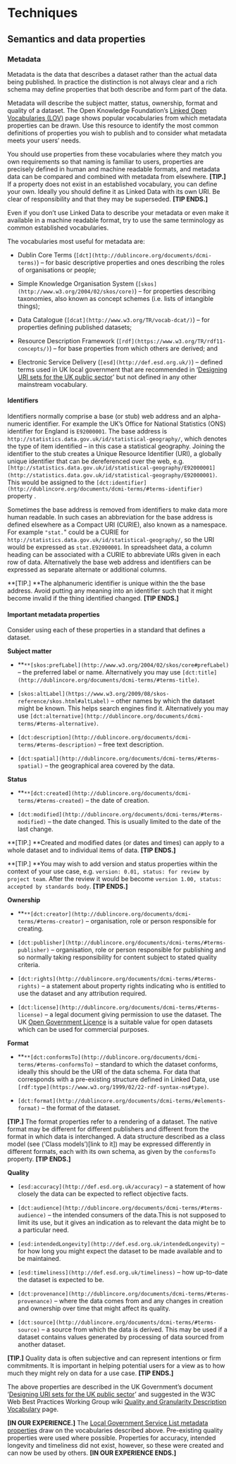 # Techniques

## Semantics and data properties

### Metadata

Metadata is the data that describes a dataset rather than the actual data being published. In practice the distinction is not always clear and a rich schema may define properties that both describe and form part of the data.

Metadata will describe the subject matter, status, ownership, format and quality of a dataset. The Open Knowledge Foundation’s [Linked Open Vocabularies (LOV)](http://lov.okfn.org/dataset/lov/) page shows popular vocabularies from which metadata properties can be drawn. Use this resource to identify the most common definitions of properties you wish to publish and to consider what metadata meets your users’ needs.

You should use properties from these vocabularies where they match you own requirements so that naming is familiar to users, properties are precisely defined in human and machine readable formats, and metadata data can be compared and combined with metadata from elsewhere. **[TIP.]** If a property does not exist in an established vocabulary, you can define your own. Ideally you should define it as Linked Data with its own URI. Be clear of responsibility and that they may be superseded. **[TIP ENDS.]**

Even if you don’t use Linked Data to describe your metadata or even make it available in a machine readable format, try to use the same terminology as common established vocabularies.

The vocabularies most useful for metadata are:

* Dublin Core Terms (`[dct](http://dublincore.org/documents/dcmi-terms)`) – for basic descriptive properties and ones describing the roles of organisations or people;

* Simple Knowledge Organisation System (`[skos](http://www.w3.org/2004/02/skos/core)`) – for properties describing taxonomies, also known as concept schemes (i.e. lists of intangible things);

* Data Catalogue (`[dcat](http://www.w3.org/TR/vocab-dcat/)`) – for properties defining published datasets;

* Resource Description Framework (`[rdf](https://www.w3.org/TR/rdf11-concepts/)`) – for base properties from which others are derived; and

* Electronic Service Delivery (`[esd](http://def.esd.org.uk/)`) – defined terms used in UK local government that are recommended in ‘[Designing URI sets for the UK public sector](https://www.gov.uk/government/publications/designing-uri-sets-for-the-uk-public-sector)’ but not defined in any other mainstream vocabulary.

#### Identifiers

Identifiers normally comprise a base (or stub) web address and an alpha-numeric identifier. For example the UK’s Office for National Statistics (ONS) identifier for England is `E92000001`. The base address is `http://statistics.data.gov.uk/id/statistical-geography/`, which denotes the type of item identified – in this case a statistical geography. Joining the identifier to the stub creates a Unique Resource Identifier (URI), a globally unique identifier that can be dereferenced over the web, e.g. `[http://statistics.data.gov.uk/id/statistical-geography/E92000001](http://statistics.data.gov.uk/id/statistical-geography/E92000001)`. This would be assigned to the `[dct:identifier](http://dublincore.org/documents/dcmi-terms/#terms-identifier)` property  . 

Sometimes the base address is removed from identifiers to make data more human readable. In such cases an abbreviation for the base address is defined elsewhere as a Compact URI (CURIE), also known as a namespace. For example `"stat.`" could be a CURIE for `http://statistics.data.gov.uk/id/statistical-geography/`, so the URI would be expressed as `stat.E92000001`. In spreadsheet data, a column heading can be associated with a CURIE to abbreviate URIs given in each row of data. Alternatively the base web address and identifiers can be expressed as separate alternate or additional columns.

**[TIP.] **The alphanumeric identifier is unique within the the base address. Avoid putting any meaning into an identifier such that it might become invalid if the thing identified changed. **[TIP ENDS.]**

#### Important metadata properties

Consider using each of these properties in a standard that defines a dataset.

**Subject matter**

* **`**[skos:prefLabel](http://www.w3.org/2004/02/skos/core#prefLabel)` – the preferred label or name. Alternatively you may use `[dct:title](http://dublincore.org/documents/dcmi-terms/#terms-title)`.

* `[skos:altLabel](https://www.w3.org/2009/08/skos-reference/skos.html#altLabel)` – other names by which the dataset might be known. This helps search engines find it. Alternatively you may use `[dct:alternative](http://dublincore.org/documents/dcmi-terms/#terms-alternative)`.

* `[dct:description](http://dublincore.org/documents/dcmi-terms/#terms-description)` – free text description.

* `[dct:spatial](http://dublincore.org/documents/dcmi-terms/#terms-spatial)` – the geographical area covered by the data.

**Status**

* **`**[dct:created](http://dublincore.org/documents/dcmi-terms/#terms-created)` – the date of creation.

* `[dct:modified](http://dublincore.org/documents/dcmi-terms/#terms-modified)` – the date changed. This is usually limited to the date of the last change.

**[TIP.] **Created and modified dates (or dates and times) can apply to a whole dataset and to individual items of data. **[TIP ENDS.]**

**[TIP.] **You may wish to add version and status properties within the context of your use case, e.g. `version: 0.01, status: for review by project team`. After the review it would be become `version 1.00, status: accepted by standards body`. **[TIP ENDS.]**

**Ownership**

* **`**[dct:creator](http://dublincore.org/documents/dcmi-terms/#terms-creator)` – organisation, role or person responsible for creating.

* `[dct:publisher](http://dublincore.org/documents/dcmi-terms/#terms-publisher)` – organisation, role or person responsible for publishing and so normally taking responsibility for content subject to stated quality criteria.

* `[dct:rights](http://dublincore.org/documents/dcmi-terms/#terms-rights)` – a statement about property rights indicating who is entitled to use the dataset and any attribution required. 

* `[dct:license](http://dublincore.org/documents/dcmi-terms/#terms-license)` – a legal document giving permission to use the dataset. The UK [Open Government Licence](http://reference.data.gov.uk/id/open-government-licence) is a suitable value for open datasets which can be used for commercial purposes.

**Format**

* **`**[dct:conformsTo](http://dublincore.org/documents/dcmi-terms/#terms-conformsTo)` – standard to which the dataset conforms, ideally this should be the URI of the data schema. For data that corresponds with a pre-existing structure defined in Linked Data, use `[rdf:type](https://www.w3.org/1999/02/22-rdf-syntax-ns#type)`.

* `[dct:format](http://dublincore.org/documents/dcmi-terms/#elements-format)` – the format of the dataset.

**[TIP.]** The format properties refer to a rendering of a dataset. The native format may be different for different publishers and different from the format in which data is interchanged. A data structure described as a class model (see (‘Class models’)[link to it]) may be expressed differently in different formats, each with its own schema, as given by the `conformsTo` property. **[TIP ENDS.]**

**Quality** 

* `[esd:accuracy](http://def.esd.org.uk/accuracy)` – a statement of how closely the data can be expected to reflect objective facts.

* `[dct:audience](http://dublincore.org/documents/dcmi-terms/#terms-audience)` – the intended consumers of the data.This is not supposed to limit its use, but it gives an indication as to relevant the data might be to a particular need.

* `[esd:intendedLongevity](http://def.esd.org.uk/intendedLongevity)` – for how long you might expect the dataset to be made available and to be maintained.

* `[esd:timeliness](http://def.esd.org.uk/timeliness)` – how up-to-date the dataset is expected to be.

* `[dct:provenance](http://dublincore.org/documents/dcmi-terms/#terms-provenance)` – where the data comes from and any changes in creation and ownership over time that might affect its quality.

* `[dct:source](http://dublincore.org/documents/dcmi-terms/#terms-source)` – a source from which the data is derived. This may be used if a dataset contains values generated by processing of data sourced from another dataset.

**[TIP.]** Quality data is often subjective and can represent intentions or firm commitments. It is important in helping potential users for a view as to how much they might rely on data for a use case. **[TIP ENDS.]**

The above properties are described in the UK Government’s document ‘[Designing URI sets for the UK public sector](https://www.gov.uk/government/publications/designing-uri-sets-for-the-uk-public-sector)’ and suggested in the W3C Web Best Practices Working Group wiki [Quality and Granularity Description Vocabulary](https://www.w3.org/2013/dwbp/wiki/Quality_and_Granularity_Description_Vocabulary) page.

**[IN OUR EXPERIENCE.]** The [Local Government Service List metadata properties](http://standards.esd.org.uk/?uri=list/englishAndWelshServices&tab=linked) draw on the vocabularies described above. Pre-existing quality properties were used where possible.  Properties for accuracy, intended longevity and timeliness did not exist, however, so these were created and can now be used by others. **[IN OUR EXPERIENCE ENDS.]**

